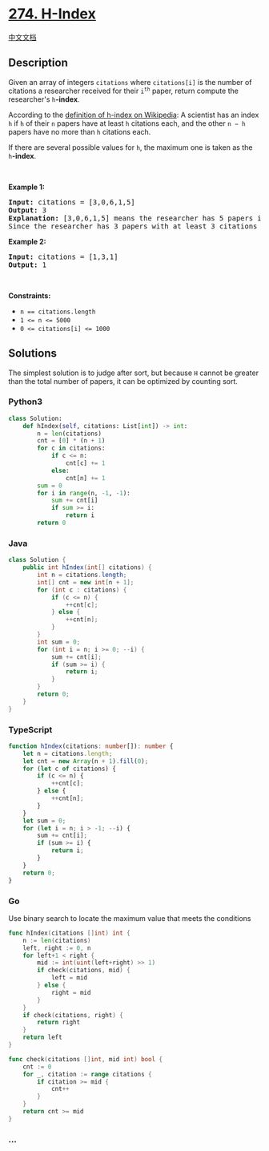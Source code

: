 # [274. H-Index](https://leetcode.com/problems/h-index)

[中文文档](/solution/0200-0299/0274.H-Index/README.md)

## Description

<p>Given an array of integers <code>citations</code> where <code>citations[i]</code> is the number of citations a researcher received for their <code>i<sup>th</sup></code> paper, return compute the researcher&#39;s <code>h</code><strong>-index</strong>.</p>

<p>According to the <a href="https://en.wikipedia.org/wiki/H-index" target="_blank">definition of h-index on Wikipedia</a>: A scientist has an index <code>h</code> if <code>h</code> of their <code>n</code> papers have at least <code>h</code> citations each, and the other <code>n &minus; h</code> papers have no more than <code>h</code> citations each.</p>

<p>If there are several possible values for <code>h</code>, the maximum one is taken as the <code>h</code><strong>-index</strong>.</p>

<p>&nbsp;</p>
<p><strong>Example 1:</strong></p>

<pre>
<strong>Input:</strong> citations = [3,0,6,1,5]
<strong>Output:</strong> 3
<strong>Explanation:</strong> [3,0,6,1,5] means the researcher has 5 papers in total and each of them had received 3, 0, 6, 1, 5 citations respectively.
Since the researcher has 3 papers with at least 3 citations each and the remaining two with no more than 3 citations each, their h-index is 3.
</pre>

<p><strong>Example 2:</strong></p>

<pre>
<strong>Input:</strong> citations = [1,3,1]
<strong>Output:</strong> 1
</pre>

<p>&nbsp;</p>
<p><strong>Constraints:</strong></p>

<ul>
	<li><code>n == citations.length</code></li>
	<li><code>1 &lt;= n &lt;= 5000</code></li>
	<li><code>0 &lt;= citations[i] &lt;= 1000</code></li>
</ul>

## Solutions

The simplest solution is to judge after sort, but because `H` cannot be greater than the total number of papers, it can be optimized by counting sort.

<!-- tabs:start -->

### **Python3**

```python
class Solution:
    def hIndex(self, citations: List[int]) -> int:
        n = len(citations)
        cnt = [0] * (n + 1)
        for c in citations:
            if c <= n:
                cnt[c] += 1
            else:
                cnt[n] += 1
        sum = 0
        for i in range(n, -1, -1):
            sum += cnt[i]
            if sum >= i:
                return i
        return 0
```

### **Java**

```java
class Solution {
    public int hIndex(int[] citations) {
        int n = citations.length;
        int[] cnt = new int[n + 1];
        for (int c : citations) {
            if (c <= n) {
                ++cnt[c];
            } else {
                ++cnt[n];
            }
        }
        int sum = 0;
        for (int i = n; i >= 0; --i) {
            sum += cnt[i];
            if (sum >= i) {
                return i;
            }
        }
        return 0;
    }
}
```

### **TypeScript**

```ts
function hIndex(citations: number[]): number {
    let n = citations.length;
    let cnt = new Array(n + 1).fill(0);
    for (let c of citations) {
        if (c <= n) {
            ++cnt[c];
        } else {
            ++cnt[n];
        }
    }
    let sum = 0;
    for (let i = n; i > -1; --i) {
        sum += cnt[i];
        if (sum >= i) {
            return i;
        }
    }
    return 0;
}
```

### **Go**

Use binary search to locate the maximum value that meets the conditions

```go
func hIndex(citations []int) int {
	n := len(citations)
	left, right := 0, n
	for left+1 < right {
		mid := int(uint(left+right) >> 1)
		if check(citations, mid) {
			left = mid
		} else {
			right = mid
		}
	}
	if check(citations, right) {
		return right
	}
	return left
}

func check(citations []int, mid int) bool {
	cnt := 0
	for _, citation := range citations {
		if citation >= mid {
			cnt++
		}
	}
	return cnt >= mid
}
```

### **...**

```

```

<!-- tabs:end -->

